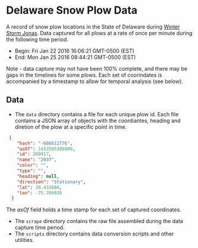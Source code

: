 # Delaware Snow Plow Data

A record of snow plow locations in the State of Delaware during [Winter Storm Jonas](http://www.weather.com/storms/winter/news/winter-storm-jonas-forecast-blizzard-warning-january-22). Data captured for all plows at a rate of once per minute during the following time period.

* Begin: Fri Jan 22 2016 16:06:21 GMT-0500 (EST)
* End: Mon Jan 25 2016 08:44:21 GMT-0500 (EST)

Note - data capture may not have been 100% complete, and there may be gaps in the timelines for some plows. Each set of coorindates is accompanied by a timestamp to allow for temporal analysis (see below).

## Data

* The ```data``` directory contains a file for each unique plow id. Each file contains a JSON array of objects with the coordiantes, heading and diretion of the plow at a specific point in time.  

```json
 {
    "hash": "-686612776",
    "asOf": 1453505308000,
    "id": 200917,
    "name": "2037",
    "color": "",
    "type": "",
    "heading": null,
    "direction": "Stationary",
    "lat": 39.433884,
    "lon": -75.709938
  }
```

The *asOf* field holds a time stamp for each set of captured coordinates.

* The ```scrape``` directory contains the raw file assembled during the data capture time period.
* The ```scripts``` directory contains data conversion scripts and other utilities.
